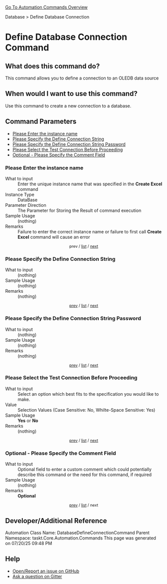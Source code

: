 <!--TITLE: Define Database Connection Command -->
<!-- SUBTITLE: a command in the Database group. -->
[Go To Automation Commands Overview](/automation-commands.md)


Database &gt; Define Database Connection


# Define Database Connection Command


## What does this command do?
This command allows you to define a connection to an OLEDB data source


## When would I want to use this command?
Use this command to create a new connection to a database.


<a id="param_list"></a>
## Command Parameters
- [Please Enter the instance name](#param_0)
- [Please Specify the Define Connection String](#param_1)
- [Please Specify the Define Connection String Password](#param_2)
- [Please Select the Test Connection Before Proceeding](#param_3)
- [Optional - Please Specify the Comment Field](#param_4)


<a id="param_0"></a>
### Please Enter the instance name


<dl>
<dt>What to input</dt><dd>Enter the unique instance name that was specified in the <strong>Create Excel</strong> command</dd>
<dt>Instance Type</dt><dd>DataBase</dd>
<dt>Parameter Direction</dt><dd>The Parameter for Storing the Result of command execution</dd>
<dt>Sample Usage</dt><dd>(nothing)</dd>
<dt>Remarks</dt><dd>Failure to enter the correct instance name or failure to first call <strong>Create Excel</strong> command will cause an error</dd>
</dl>




<div style="font-size: 90%; text-align: center">


prev / [list](#param_list) / [next](#param_1)


</div>


<a id="param_1"></a>
### Please Specify the Define Connection String


<dl>
<dt>What to input</dt><dd>(nothing)</dd>
<dt>Sample Usage</dt><dd>(nothing)</dd>
<dt>Remarks</dt><dd>(nothing)</dd>
</dl>




<div style="font-size: 90%; text-align: center">


[prev](#param_1) / [list](#param_list) / [next](#param_2)


</div>


<a id="param_2"></a>
### Please Specify the Define Connection String Password


<dl>
<dt>What to input</dt><dd>(nothing)</dd>
<dt>Sample Usage</dt><dd>(nothing)</dd>
<dt>Remarks</dt><dd>(nothing)</dd>
</dl>




<div style="font-size: 90%; text-align: center">


[prev](#param_2) / [list](#param_list) / [next](#param_3)


</div>


<a id="param_3"></a>
### Please Select the Test Connection Before Proceeding


<dl>
<dt>What to input</dt><dd>Select an option which best fits to the specification you would like to make.</dd>
<dt>Value</dt><dd>Selection Values (Case Sensitive: No, Whilte-Space Sensitive: Yes)</dd>
<dt>Sample Usage</dt><dd><strong>Yes</strong> or  <strong>No</strong></dd>
<dt>Remarks</dt><dd>(nothing)</dd>
</dl>




<div style="font-size: 90%; text-align: center">


[prev](#param_3) / [list](#param_list) / [next](#param_4)


</div>


<a id="param_4"></a>
### Optional - Please Specify the Comment Field


<dl>
<dt>What to input</dt><dd>Optional field to enter a custom comment which could potentially describe this command or the need for this command, if required</dd>
<dt>Sample Usage</dt><dd>(nothing)</dd>
<dt>Remarks</dt><dd><strong>Optional</strong><br></dd>
</dl>




<div style="font-size: 90%; text-align: center">


[prev](#param_4) / [list](#param_list) / next


</div>


## Developer/Additional Reference
Automation Class Name: DatabaseDefineConnectionCommand
Parent Namespace: taskt.Core.Automation.Commands
This page was generated on 07/20/25 09:48 PM


## Help
- [Open/Report an issue on GitHub](https://github.com/rcktrncn/taskt/issues/new)
- [Ask a question on Gitter](https://gitter.im/taskt-rpa/Lobby)
